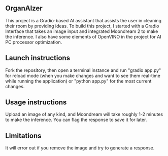 ## OrganAIzer

This project is a Gradio-based AI assistant that assists the user in cleaning their room by providing ideas. To build this project, I started with a Gradio Interface that takes an image input and integrated Moondream 2 to make the inference. I also have some elements of OpenVINO in the project for AI PC processor optimization.

## Launch instructions

Fork the repository, then open a terminal instance and run "gradio app.py" for reload mode (when you make changes and want to see them real-time while running the application) or "python app.py" for the most current changes.

## Usage instructions
Upload an image of any kind, and Moondream will take roughly 1-2 minutes to make the inference. You can flag the response to save it for later.

## Limitations
It will error out if you remove the image and try to generate a response.
